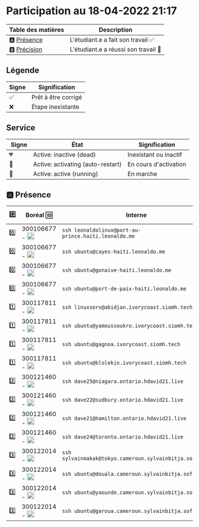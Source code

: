 # Participation au 18-04-2022 21:17

| Table des matières            | Description                                             |
|-------------------------------|---------------------------------------------------------|
| :a: [Présence](#a-présence)   | L'étudiant.e a fait son travail    :white_check_mark:   |
| :b: [Précision](#b-précision) | L'étudiant.e a réussi son travail  :tada:               |

## Légende

| Signe              | Signification                 |
|--------------------|-------------------------------|
| :white_check_mark: | Prêt à être corrigé           |
| :x:                | Étape inexistante             |

## Service

| Signe           | État                              | Signification                 |
|-----------------|-----------------------------------|-------------------------------|
| :broken_heart:    | Active: inactive (dead)           | Inexistant ou inactif         |
| :orange_heart: | Active: activating (auto-restart) | En cours d'activation         |
| :green_heart:  | Active: active (running)          | En marche                     |

## :a: Présence

|:hash:| Boréal :id: | Interne | ssh | :whale: Docker | :droplet: Kubelet | :minidisc: iSCSI |:dvd: LV        |
|------|-------------|---------|-----|----------------|-------------------|------------------|----------------|
| :zero: | 300106677 - <image src='https://avatars0.githubusercontent.com/u/71027895?s=460&v=4' width=20 height=20></image> | `ssh leonaldolinux@port-au-prince.haiti.leonaldo.me` | :white_check_mark: | :broken_heart: | :broken_heart: | :broken_heart: | :white_check_mark: |
| :zero: | 300106677 - <image src='https://avatars0.githubusercontent.com/u/71027895?s=460&v=4' width=20 height=20></image> | `ssh ubuntu@cayes-haiti.leonaldo.me` | :white_check_mark: | :broken_heart: | :broken_heart: | :broken_heart: | :x: |
| :zero: | 300106677 - <image src='https://avatars0.githubusercontent.com/u/71027895?s=460&v=4' width=20 height=20></image> | `ssh ubuntu@gonaive-haiti.leonaldo.me` | :x: | :x: | :x: | :x: | :x: | :x: |
| :zero: | 300106677 - <image src='https://avatars0.githubusercontent.com/u/71027895?s=460&v=4' width=20 height=20></image> | `ssh ubuntu@port-de-paix-haiti.leonaldo.me` | :white_check_mark: | :broken_heart: | :broken_heart: | :broken_heart: | :x: |
| :one: | 300117811 - <image src='https://avatars0.githubusercontent.com/u/71027809?s=460&v=4' width=20 height=20></image> | `ssh linuxserv@abidjan.ivorycoast.siomh.tech` | :x: | :x: | :x: | :x: | :x: | :x: |
| :one: | 300117811 - <image src='https://avatars0.githubusercontent.com/u/71027809?s=460&v=4' width=20 height=20></image> | `ssh ubuntu@yamoussoukro.ivorycoast.siomh.tech` | :x: | :x: | :x: | :x: | :x: | :x: |
| :one: | 300117811 - <image src='https://avatars0.githubusercontent.com/u/71027809?s=460&v=4' width=20 height=20></image> | `ssh ubuntu@gagnoa.ivorycoast.siomh.tech` | :x: | :x: | :x: | :x: | :x: | :x: |
| :one: | 300117811 - <image src='https://avatars0.githubusercontent.com/u/71027809?s=460&v=4' width=20 height=20></image> | `ssh ubuntu@blolekin.ivorycoast.siomh.tech` | :x: | :x: | :x: | :x: | :x: | :x: |
| :two: | 300121460 - <image src='https://avatars0.githubusercontent.com/u/71027883?s=460&v=4' width=20 height=20></image> | `ssh dave25@niagara.ontario.hdavid21.live` | :white_check_mark: | :broken_heart: | :broken_heart: | :broken_heart: | :x: |
| :two: | 300121460 - <image src='https://avatars0.githubusercontent.com/u/71027883?s=460&v=4' width=20 height=20></image> | `ssh dave22@sudbury.ontario.hdavid21.live` | :white_check_mark: | :broken_heart: | :broken_heart: | :broken_heart: | :x: |
| :two: | 300121460 - <image src='https://avatars0.githubusercontent.com/u/71027883?s=460&v=4' width=20 height=20></image> | `ssh dave21@hamilton.ontario.hdavid21.live` | :white_check_mark: | :broken_heart: | :broken_heart: | :broken_heart: | :white_check_mark: |
| :two: | 300121460 - <image src='https://avatars0.githubusercontent.com/u/71027883?s=460&v=4' width=20 height=20></image> | `ssh dave24@toronto.ontario.hdavid21.live` | :white_check_mark: | :broken_heart: | :broken_heart: | :broken_heart: | :x: |
| :three: | 300122014 - <image src='https://avatars0.githubusercontent.com/u/71392439?s=460&v=4' width=20 height=20></image> | `ssh sylvainmakak@tokyo.cameroun.sylvainbitja.software` | :white_check_mark: | :broken_heart: | :broken_heart: | :broken_heart: | :white_check_mark: |
| :three: | 300122014 - <image src='https://avatars0.githubusercontent.com/u/71392439?s=460&v=4' width=20 height=20></image> | `ssh ubuntu@douala.cameroun.sylvainbitja.software` | :white_check_mark: | :broken_heart: | :broken_heart: | :broken_heart: | :x: |
| :three: | 300122014 - <image src='https://avatars0.githubusercontent.com/u/71392439?s=460&v=4' width=20 height=20></image> | `ssh ubuntu@yaounde.cameroun.sylvainbitja.software` | :white_check_mark: | :broken_heart: | :broken_heart: | :broken_heart: | :x: |
| :three: | 300122014 - <image src='https://avatars0.githubusercontent.com/u/71392439?s=460&v=4' width=20 height=20></image> | `ssh ubuntu@garoua.cameroun.sylvainbitja.software` | :x: | :x: | :x: | :x: | :x: | :x: |
